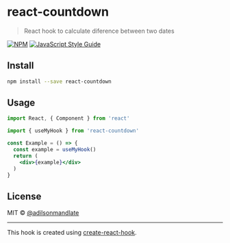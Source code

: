 # react-countdown

> React hook to calculate diference between two dates

[![NPM](https://img.shields.io/npm/v/react-countdown.svg)](https://www.npmjs.com/package/react-countdown) [![JavaScript Style Guide](https://img.shields.io/badge/code_style-standard-brightgreen.svg)](https://standardjs.com)

## Install

```bash
npm install --save react-countdown
```

## Usage

```jsx
import React, { Component } from 'react'

import { useMyHook } from 'react-countdown'

const Example = () => {
  const example = useMyHook()
  return (
    <div>{example}</div>
  )
}
```

## License

MIT © [@adilsonmandlate](https://github.com/@adilsonmandlate)

---

This hook is created using [create-react-hook](https://github.com/hermanya/create-react-hook).

